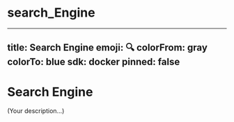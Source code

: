 # search_Engine


---
title: Search Engine
emoji: 🔍
colorFrom: gray
colorTo: blue
sdk: docker
pinned: false
---

# Search Engine

(Your description…)
